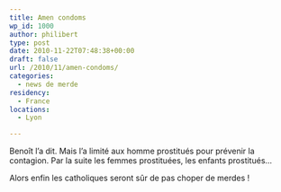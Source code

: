 ```yaml
---
title: Amen condoms
wp_id: 1000
author: philibert
type: post
date: 2010-11-22T07:48:38+00:00
draft: false
url: /2010/11/amen-condoms/
categories:
  - news de merde
residency:
  - France
locations:
  - Lyon

---
```

Benoît l&rsquo;a dit. Mais l&rsquo;a limité aux homme prostitués pour prévenir la contagion. Par la suite les femmes prostituées, les enfants prostitués&#8230;

Alors enfin les catholiques seront sûr de pas choper de merdes !